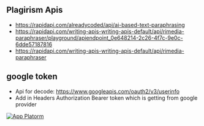 ## Plagirism Apis
- https://rapidapi.com/alreadycoded/api/ai-based-text-paraphrasing
- https://rapidapi.com/writing-apis-writing-apis-default/api/rimedia-paraphraser/playground/apiendpoint_0e648214-2c26-4f7c-9e0c-6dde57187816
- https://rapidapi.com/writing-apis-writing-apis-default/api/rimedia-paraphraser


## google token
- Api for decode: https://www.googleapis.com/oauth2/v3/userinfo
- Add in Headers Authorization Bearer token which is getting from google provider

[![App Platorm](https://raw.githubusercontent.com/BilalShahid-13/Contenium/c8f19ad8961fbdf5fa59abceb0d1eadc64e70654/v3/client/public/logo.svg)](https://github.com/BilalShahid-13/Contenium)